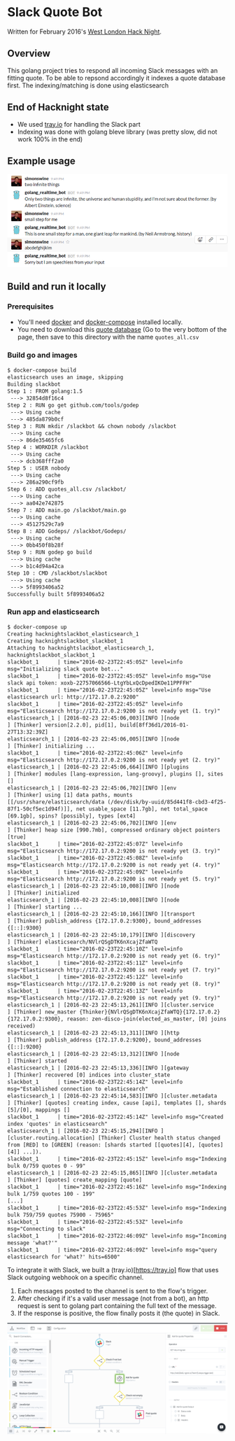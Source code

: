 # Slack Quote Bot

Written for February 2016's [West London Hack Night](http://www.meetup.com/West-London-Hack-Night/).

## Overview

This golang project tries to respond all incoming Slack messages with an
fitting quote. To be able to repsond accordingly it indexes a quote database
first. The indexing/matching is done using elasticsearch

## End of Hacknight state

* We used [tray.io](https://tray.io) for handling the Slack part
* Indexing was done with golang bleve library (was pretty slow, did not work 100% in the end)

## Example usage

![Screenshot](/screenshots/example_chat.png?raw=true "Screenshot")

## Build and run it locally

### Prerequisites

* You'll need [docker](https://docker.io) and [docker-compose](https://docs.docker.com/compose/overview/) installed locally.
* You need to download this [quote database](http://thewebminer.com/do) (Go to the very bottom of the page, then save to this directory with the name `quotes_all.csv`

### Build go and images

```
$ docker-compose build
elasticsearch uses an image, skipping
Building slackbot
Step 1 : FROM golang:1.5
 ---> 32854d8f16c4
Step 2 : RUN go get github.com/tools/godep
 ---> Using cache
 ---> 485da879b0cf
Step 3 : RUN mkdir /slackbot && chown nobody /slackbot
 ---> Using cache
 ---> 86de35465fc6
Step 4 : WORKDIR /slackbot
 ---> Using cache
 ---> dcb368fff2a0
Step 5 : USER nobody
 ---> Using cache
 ---> 286a290cf9fb
Step 6 : ADD quotes_all.csv /slackbot/
 ---> Using cache
 ---> aa042e742875
Step 7 : ADD main.go /slackbot/main.go
 ---> Using cache
 ---> 45127529c7a9
Step 8 : ADD Godeps/ /slackbot/Godeps/
 ---> Using cache
 ---> 0bb450f8b28f
Step 9 : RUN godep go build
 ---> Using cache
 ---> b1c4d94a42ca
Step 10 : CMD /slackbot/slackbot
 ---> Using cache
 ---> 5f8993406a52
Successfully built 5f8993406a52
```

### Run app and elasticsearch

```
$ docker-compose up
Creating hacknightslackbot_elasticsearch_1
Creating hacknightslackbot_slackbot_1
Attaching to hacknightslackbot_elasticsearch_1, hacknightslackbot_slackbot_1
slackbot_1      | time="2016-02-23T22:45:05Z" level=info msg="Initializing slack quote bot..." 
slackbot_1      | time="2016-02-23T22:45:05Z" level=info msg="Use slack api token: xoxb-22757066566-LtgYbLxQcDpedIKOe11PPFFH" 
slackbot_1      | time="2016-02-23T22:45:05Z" level=info msg="Use elasticsearch url: http://172.17.0.2:9200" 
slackbot_1      | time="2016-02-23T22:45:05Z" level=info msg="Elasticsearch http://172.17.0.2:9200 is not ready yet (1. try)" 
elasticsearch_1 | [2016-02-23 22:45:06,003][INFO ][node                     ] [Thinker] version[2.2.0], pid[1], build[8ff36d1/2016-01-27T13:32:39Z]
elasticsearch_1 | [2016-02-23 22:45:06,005][INFO ][node                     ] [Thinker] initializing ...
slackbot_1      | time="2016-02-23T22:45:06Z" level=info msg="Elasticsearch http://172.17.0.2:9200 is not ready yet (2. try)" 
elasticsearch_1 | [2016-02-23 22:45:06,664][INFO ][plugins                  ] [Thinker] modules [lang-expression, lang-groovy], plugins [], sites []
elasticsearch_1 | [2016-02-23 22:45:06,702][INFO ][env                      ] [Thinker] using [1] data paths, mounts [[/usr/share/elasticsearch/data (/dev/disk/by-uuid/85d441f8-cbd3-4f25-87f1-50cf5ec1d94f)]], net usable_space [11.7gb], net total_space [69.1gb], spins? [possibly], types [ext4]
elasticsearch_1 | [2016-02-23 22:45:06,702][INFO ][env                      ] [Thinker] heap size [990.7mb], compressed ordinary object pointers [true]
slackbot_1      | time="2016-02-23T22:45:07Z" level=info msg="Elasticsearch http://172.17.0.2:9200 is not ready yet (3. try)" 
slackbot_1      | time="2016-02-23T22:45:08Z" level=info msg="Elasticsearch http://172.17.0.2:9200 is not ready yet (4. try)" 
slackbot_1      | time="2016-02-23T22:45:09Z" level=info msg="Elasticsearch http://172.17.0.2:9200 is not ready yet (5. try)" 
elasticsearch_1 | [2016-02-23 22:45:10,008][INFO ][node                     ] [Thinker] initialized
elasticsearch_1 | [2016-02-23 22:45:10,008][INFO ][node                     ] [Thinker] starting ...
elasticsearch_1 | [2016-02-23 22:45:10,166][INFO ][transport                ] [Thinker] publish_address {172.17.0.2:9300}, bound_addresses {[::]:9300}
elasticsearch_1 | [2016-02-23 22:45:10,179][INFO ][discovery                ] [Thinker] elasticsearch/NVlrQSgDTK6nXcajZfaWTQ
slackbot_1      | time="2016-02-23T22:45:10Z" level=info msg="Elasticsearch http://172.17.0.2:9200 is not ready yet (6. try)" 
slackbot_1      | time="2016-02-23T22:45:11Z" level=info msg="Elasticsearch http://172.17.0.2:9200 is not ready yet (7. try)" 
slackbot_1      | time="2016-02-23T22:45:12Z" level=info msg="Elasticsearch http://172.17.0.2:9200 is not ready yet (8. try)" 
slackbot_1      | time="2016-02-23T22:45:13Z" level=info msg="Elasticsearch http://172.17.0.2:9200 is not ready yet (9. try)" 
elasticsearch_1 | [2016-02-23 22:45:13,261][INFO ][cluster.service          ] [Thinker] new_master {Thinker}{NVlrQSgDTK6nXcajZfaWTQ}{172.17.0.2}{172.17.0.2:9300}, reason: zen-disco-join(elected_as_master, [0] joins received)
elasticsearch_1 | [2016-02-23 22:45:13,311][INFO ][http                     ] [Thinker] publish_address {172.17.0.2:9200}, bound_addresses {[::]:9200}
elasticsearch_1 | [2016-02-23 22:45:13,312][INFO ][node                     ] [Thinker] started
elasticsearch_1 | [2016-02-23 22:45:13,336][INFO ][gateway                  ] [Thinker] recovered [0] indices into cluster_state
slackbot_1      | time="2016-02-23T22:45:14Z" level=info msg="Established connection to elasticsearch" 
elasticsearch_1 | [2016-02-23 22:45:14,583][INFO ][cluster.metadata         ] [Thinker] [quotes] creating index, cause [api], templates [], shards [5]/[0], mappings []
slackbot_1      | time="2016-02-23T22:45:14Z" level=info msg="Created index 'quotes' in elasticsearch" 
elasticsearch_1 | [2016-02-23 22:45:15,294][INFO ][cluster.routing.allocation] [Thinker] Cluster health status changed from [RED] to [GREEN] (reason: [shards started [[quotes][4], [quotes][4]] ...]).
slackbot_1      | time="2016-02-23T22:45:15Z" level=info msg="Indexing bulk 0/759 quotes 0 - 99" 
elasticsearch_1 | [2016-02-23 22:45:15,865][INFO ][cluster.metadata         ] [Thinker] [quotes] create_mapping [quote]
slackbot_1      | time="2016-02-23T22:45:16Z" level=info msg="Indexing bulk 1/759 quotes 100 - 199" 
[...]
slackbot_1      | time="2016-02-23T22:45:53Z" level=info msg="Indexing bulk 759/759 quotes 75900 - 75965" 
slackbot_1      | time="2016-02-23T22:45:53Z" level=info msg="Connecting to slack" 
slackbot_1      | time="2016-02-23T22:46:09Z" level=info msg="Incoming message 'what?'" 
slackbot_1      | time="2016-02-23T22:46:09Z" level=info msg="query elasticsearch for 'what?' hits=6500" 
```

To integrate it with Slack, we built a (tray.io)[https://tray.io] flow that uses Slack outgoing webhook on a specific channel. 

1. Each messages posted to the channel is sent to the flow's trigger. 
2. After checking if it's a valid user message (not from a bot), an http request is sent to golang part containing the full text of the message. 
3. If the response is positive, the flow finally posts it (the quote) in Slack.

![Screenshot](/screenshots/tray_flow.png?raw=true "Screenshot")
